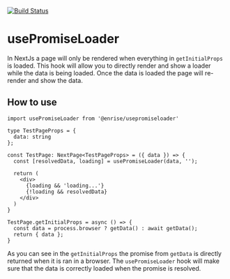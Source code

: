 [![Build Status](https://travis-ci.org/Enrise/usePromiseLoader.svg?branch=master)](https://travis-ci.org/Enrise/usePromiseLoader)

# usePromiseLoader

In NextJs a page will only be rendered when everything in `getInitialProps` is loaded.
This hook will allow you to directly render and show a loader while the data is being loaded. Once the data is loaded the page will re-render and show the data.

## How to use

```tsx
import usePromiseLoader from '@enrise/usepromiseloader'

type TestPageProps = {
  data: string
};

const TestPage: NextPage<TestPageProps> = ({ data }) => {
  const [resolvedData, loading] = usePromiseLoader(data, '');

  return (
    <div>
      {loading && 'loading...'}
      {!loading && resolvedData}
    </div>
  )
}

TestPage.getInitialProps = async () => {
  const data = process.browser ? getData() : await getData();
  return { data };
}
```

As you can see in the `getInitialProps` the promise from `getData` is directly returned when it is ran in a browser. The `usePromiseLoader` hook will make sure that the data is correctly loaded when the promise is resolved.
